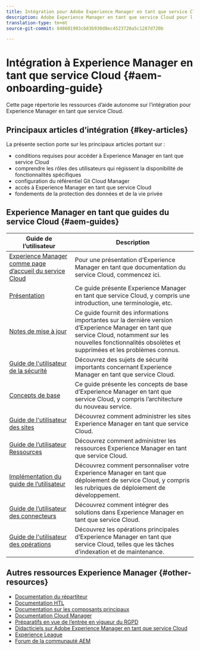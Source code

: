 ```yaml
---
title: Intégration pour Adobe Experience Manager en tant que service Cloud
description: Adobe Experience Manager en tant que service Cloud pour l’intégration des ressources d’aide autonome et des liens vers la documentation
translation-type: tm+mt
source-git-commit: 848601903cb83b930d8ec4523720a5c1287d720b

---
```



# Intégration à Experience Manager en tant que service Cloud {#aem-onboarding-guide}

Cette page répertorie les ressources d’aide autonome sur l’intégration pour Experience Manager en tant que service Cloud.

## Principaux articles d’intégration {#key-articles}

La présente section porte sur les principaux articles portant sur :

* conditions requises pour accéder à Experience Manager en tant que service Cloud
* comprendre les rôles des utilisateurs qui régissent la disponibilité de fonctionnalités spécifiques
* configuration du référentiel Git Cloud Manager
* accès à Experience Manager en tant que service Cloud
* fondements de la protection des données et de la vie privée

## Experience Manager en tant que guides du service Cloud {#aem-guides}

| Guide de l’utilisateur | Description |
|---|---|
| [Experience Manager comme page d’accueil du service Cloud](/help/landing/home.md) | Pour une présentation d’Experience Manager en tant que documentation du service Cloud, commencez ici. |
| [Présentation](/help/overview/home.md) | Ce guide présente Experience Manager en tant que service Cloud, y compris une introduction, une terminologie, etc. |
| [Notes de mise à jour](/help/release-notes/home.md) | Ce guide fournit des informations importantes sur la dernière version d’Experience Manager en tant que service Cloud, notamment sur les nouvelles fonctionnalités obsolètes et supprimées et les problèmes connus. |
| [Guide de l&#39;utilisateur de la sécurité](/help/security/home.md) | Découvrez des sujets de sécurité importants concernant Experience Manager en tant que service Cloud. |
| [Concepts de base](/help/core-concepts/home.md) | Ce guide présente les concepts de base d’Experience Manager en tant que service Cloud, y compris l’architecture du nouveau service. |
| [Guide de l&#39;utilisateur des sites](/help/sites-cloud/home.md) | Découvrez comment administrer les sites Experience Manager en tant que service Cloud. |
| [Guide de l’utilisateur Ressources](/help/assets/home.md) | Découvrez comment administrer les ressources Experience Manager en tant que service Cloud. |
| [Implémentation du guide de l’utilisateur](/help/implementing/home.md) | Découvrez comment personnaliser votre Experience Manager en tant que déploiement de service Cloud, y compris les rubriques de déploiement de développement. |
| [Guide de l’utilisateur des connecteurs](/help/connectors/home.md) | Découvrez comment intégrer des solutions dans Experience Manager en tant que service Cloud. |
| [Guide de l&#39;utilisateur des opérations](/help/operations/home.md) | Découvrez les opérations principales d’Experience Manager en tant que service Cloud, telles que les tâches d’indexation et de maintenance. |

## Autres ressources Experience Manager {#other-resources}

* [Documentation du répartiteur](/help/implementing/dispatcher/overview.md)
* [Documentation HTL](https://docs.adobe.com/content/help/en/experience-manager-htl/using/overview.html)
* [Documentation sur les composants principaux](https://docs.adobe.com/content/help/en/experience-manager-core-components/using/introduction.html)
* [Documentation Cloud Manager](https://docs.adobe.com/content/help/en/experience-manager-cloud-manager/using/introduction-to-cloud-manager.html)
* [Préparatifs en vue de l’entrée en vigueur du RGPD](/help/onboarding/data-privacy-and-protection-readiness/aem-readiness.md)
* [Didacticiels sur Adobe Experience Manager en tant que service Cloud](https://docs.adobe.com/content/help/en/experience-manager-learn/cloud-service/overview.html)
* [Experience League](https://guided.adobe.com/?promoid=K42KVXHD&mv=other#solutions/experience-manager)
* [Forum de la communauté AEM](https://forums.adobe.com/community/experience-cloud/marketing-cloud/experience-manager)